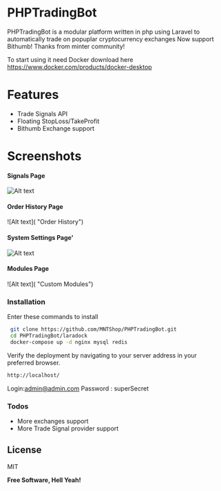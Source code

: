 # PHPTradingBot


PHPTradingBot is a modular platform written in php using Laravel to automatically trade on popuplar cryptocurrency exchanges
Now support Bithumb! Thanks from minter community!

To start using it need Docker download here https://www.docker.com/products/docker-desktop

# Features

  - Trade Signals API 
  - Floating StopLoss/TakeProfit
  - Bithumb Exchange support


# Screenshots
#### Signals Page
![Alt text]( "Signals")
#### Order History Page
![Alt text]( "Order History")
#### System Settings Page'
![Alt text]( 'https://github.com/MNTShop/PHPTradingBot/blob/master/public/images/system_pref.png?raw=true' "System Settings")
#### Modules Page
![Alt text]( "Custom Modules")



### Installation

Enter these commands to install 

```sh
 git clone https://github.com/MNTShop/PHPTradingBot.git
 cd PHPTradingBot/laradock
 docker-compose up -d nginx mysql redis

```


Verify the deployment by navigating to your server address in your preferred browser.

```sh
http://localhost/
```
Login:admin@admin.com
Password : superSecret
### Todos

 - More exchanges support
 - More Trade Signal provider support

License
----

MIT


**Free Software, Hell Yeah!**
